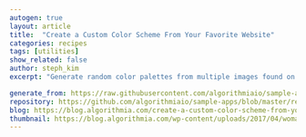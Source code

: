 ```yaml
---
autogen: true
layout: article
title:  "Create a Custom Color Scheme From Your Favorite Website"
categories: recipes
tags: [utilities]
show_related: false
author: steph_kim
excerpt: "Generate random color palettes from multiple images found on your favorite design blog or shopping site"

generate_from: https://raw.githubusercontent.com/algorithmiaio/sample-apps/master/recipes/color-extraction/README.md
repository: https://github.com/algorithmiaio/sample-apps/blob/master/recipes/color-extraction/
blog: https://blog.algorithmia.com/create-a-custom-color-scheme-from-your-favorite-website
thumbnail: https://blog.algorithmia.com/wp-content/uploads/2017/04/woman-2211498_1280.jpg
---
```

